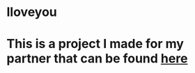 # Iloveyou
# This is a project I made for my partner that can be found [here](https://schizophreniadevelopment.github.io/Iloveyou/)
